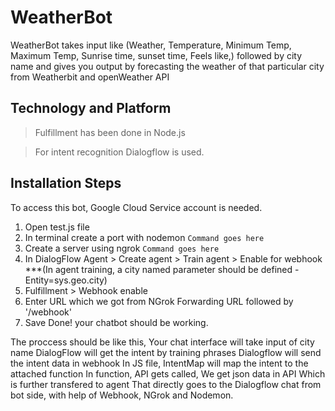 # WeatherBot

WeatherBot takes input like (Weather, Temperature, Minimum Temp, Maximum Temp, Sunrise time, sunset time, Feels like,) followed by city name and gives you output by forecasting the weather of that particular city from Weatherbit and openWeather API

## Technology and Platform

> Fulfillment has been done in Node.js

> For intent recognition Dialogflow is used.


## Installation Steps
To access this bot, Google Cloud Service account is needed.

1. Open test.js file
2. In terminal create a port with nodemon
   ``` Command goes here ```
3. Create a server using ngrok
   ``` Command goes here ```
4. In DialogFlow Agent > Create agent > Train agent > Enable for webhook
***(In agent training, a city named parameter should be defined - Entity=sys.geo.city)
5. Fulfillment > Webhook enable
6. Enter URL which we got from NGrok Forwarding URL followed by '/webhook'
7. Save
Done! your chatbot should be working.

The proccess should be like this,
Your chat interface will take input of city name
DialogFlow will get the intent by training phrases
Dialogflow will send the intent data in webhook
In JS file, IntentMap will map the intent to the attached function
In function, API gets called,
We get json data in API
Which is further transfered to agent
That directly goes to the Dialogflow chat from bot side, 
with help of Webhook, NGrok and Nodemon.

